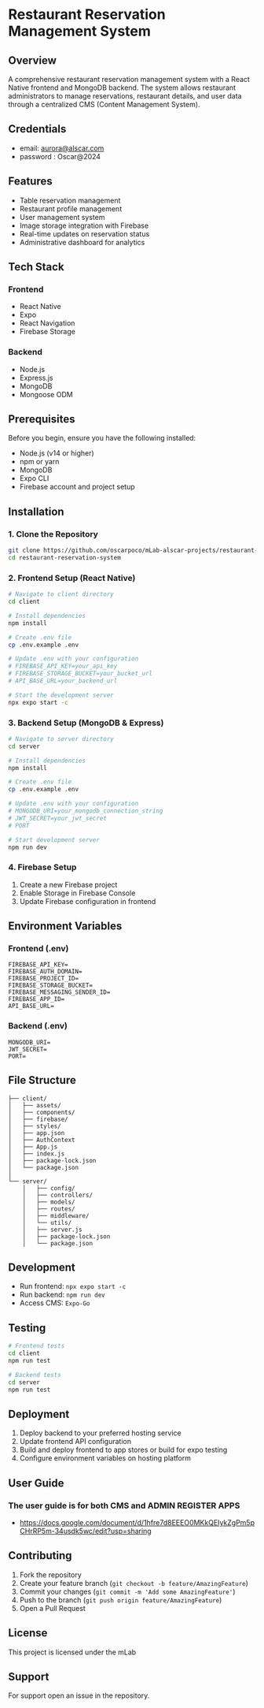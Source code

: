 # Restaurant Reservation Management System

## Overview
A comprehensive restaurant reservation management system with a React Native frontend and MongoDB backend. The system allows restaurant administrators to manage reservations, restaurant details, and user data through a centralized CMS (Content Management System).

## Credentials
- email: aurora@alscar.com
- password : Oscar@2024

## Features
- Table reservation management
- Restaurant profile management
- User management system 
- Image storage integration with Firebase
- Real-time updates on reservation status
- Administrative dashboard for analytics

## Tech Stack
### Frontend
- React Native
- Expo
- React Navigation
- Firebase Storage 

### Backend
- Node.js
- Express.js
- MongoDB
- Mongoose ODM

## Prerequisites
Before you begin, ensure you have the following installed:
- Node.js (v14 or higher)
- npm or yarn
- MongoDB
- Expo CLI
- Firebase account and project setup

## Installation

### 1. Clone the Repository
```bash
git clone https://github.com/oscarpoco/mLab-alscar-projects/restaurant-reservation-cms.git
cd restaurant-reservation-system
```

### 2. Frontend Setup (React Native)
```bash
# Navigate to client directory
cd client

# Install dependencies
npm install

# Create .env file
cp .env.example .env

# Update .env with your configuration
# FIREBASE_API_KEY=your_api_key
# FIREBASE_STORAGE_BUCKET=your_bucket_url
# API_BASE_URL=your_backend_url

# Start the development server
npx expo start -c
```

### 3. Backend Setup (MongoDB & Express)
```bash
# Navigate to server directory
cd server

# Install dependencies
npm install

# Create .env file
cp .env.example .env

# Update .env with your configuration
# MONGODB_URI=your_mongodb_connection_string
# JWT_SECRET=your_jwt_secret
# PORT

# Start development server
npm run dev
```

### 4. Firebase Setup
1. Create a new Firebase project
2. Enable Storage in Firebase Console
3. Update Firebase configuration in frontend

## Environment Variables

### Frontend (.env)
```
FIREBASE_API_KEY=
FIREBASE_AUTH_DOMAIN=
FIREBASE_PROJECT_ID=
FIREBASE_STORAGE_BUCKET=
FIREBASE_MESSAGING_SENDER_ID=
FIREBASE_APP_ID=
API_BASE_URL=
```

### Backend (.env)
```
MONGODB_URI=
JWT_SECRET=
PORT=
```

## File Structure
```
├── client/
│   ├── assets/
│   ├── components/
│   ├── firebase/
│   ├── styles/
│   ├── app.json
│   ├── AuthContext
│   ├── App.js
│   ├── index.js
│   ├── package-lock.json
│   └── package.json
│
└── server/
    │   ├── config/
    │   ├── controllers/
    │   ├── models/
    │   ├── routes/
    │   ├── middleware/
    │   └── utils/
    │   ├── server.js
    │   ├── package-lock.json
    │   └── package.json
```

## Development
- Run frontend: `npx expo start -c`
- Run backend: `npm run dev`
- Access CMS: `Expo-Go`

## Testing
```bash
# Frontend tests
cd client
npm run test

# Backend tests
cd server
npm run test
```

## Deployment
1. Deploy backend to your preferred hosting service
2. Update frontend API configuration
3. Build and deploy frontend to app stores or build for expo testing
4. Configure environment variables on hosting platform

## User Guide
### The user guide is for both CMS and ADMIN REGISTER APPS
- https://docs.google.com/document/d/1hfre7d8EEEO0MKkQEIykZgPm5pCHrRP5m-34usdk5wc/edit?usp=sharing

## Contributing
1. Fork the repository
2. Create your feature branch (`git checkout -b feature/AmazingFeature`)
3. Commit your changes (`git commit -m 'Add some AmazingFeature'`)
4. Push to the branch (`git push origin feature/AmazingFeature`)
5. Open a Pull Request

## License
This project is licensed under the mLab 

## Support
For support open an issue in the repository.
